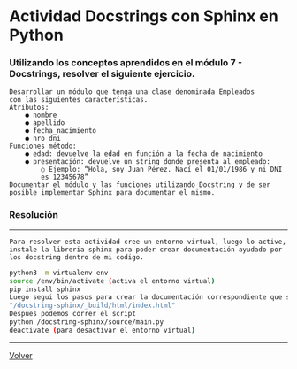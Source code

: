 # Actividad Docstrings con Sphinx en Python
### Utilizando los conceptos aprendidos en el módulo 7 - Docstrings, resolver el siguiente ejercicio.

    Desarrollar un módulo que tenga una clase denominada Empleados
    con las siguientes características.
    Atributos:
        ● nombre
        ● apellido
        ● fecha_nacimiento
        ● nro_dni
    Funciones método:
        ● edad: devuelve la edad en función a la fecha de nacimiento
        ● presentación: devuelve un string donde presenta al empleado:
            ○ Ejemplo: “Hola, soy Juan Pérez. Nací el 01/01/1986 y ni DNI
            es 12345678”
    Documentar el módulo y las funciones utilizando Docstring y de ser
    posible implementar Sphinx para documentar el mismo.

### Resolución

****
`Para resolver esta actividad cree un entorno virtual, luego lo active, instale la libreria sphinx para poder crear documentación ayudado por los docstring dentro de mi codigo.`

```bash
python3 -m virtualenv env
source /env/bin/activate (activa el entorno virtual)
pip install sphinx
Luego segui los pasos para crear la documentación correspondiente que se encuentra en 
"/docstring-sphinx/_build/html/index.html"
Despues podemos correr el script
python /docstring-sphinx/source/main.py
deactivate (para desactivar el entorno virtual)
```
****

[Volver](../README.md)